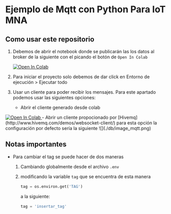 # Ejemplo de Mqtt con Python Para IoT MNA

## Como usar este repositorio
1. Debemos de abrir el notebook donde se publicarán las los datos al broker de la siguiente con el picando el botón de `Open In Colab`

    <a href="https://colab.research.google.com/github/Alex980102/mqtt_MNA_A4/blob/main/pub_mqtt.ipynb">
      <img src="https://colab.research.google.com/assets/colab-badge.svg" alt="Open In Colab"/>
    </a>
2. Para iniciar el proyecto solo debemos de dar click en Entorno de ejecución > Ejecutar todo


3. Usar un cliente para poder recibir los mensajes. Para este apartado podemos usar las siguientes opciones:
    - Abrir el cliente generado desde colab
    <a href="https://colab.research.google.com/github/Alex980102/mqtt_MNA_A4/blob/main/client_mqtt.ipynb">
  <img src="https://colab.research.google.com/assets/colab-badge.svg" alt="Open In Colab"/>
</a>
    - Abrir un cliente propocionado por [Hivemq](http://www.hivemq.com/demos/websocket-client/)
    para esta opción la configuración por defecto sería la siguiente
    ![](./db/image_mqtt.png)

## Notas importantes
- Para cambiar el tag se puede hacer de dos maneras
  1. Cambiando globalmente desde el archivo `.env`
  2. modificando la variable `tag` que se encuentra de esta manera
      ```py
      tag = os.environ.get('TAG')
      ```
      a la siguiente:
      
      ```py
      tag = 'insertar_tag'
      ```


